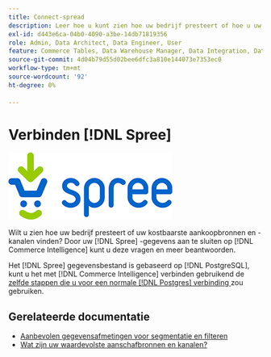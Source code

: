 ```yaml
---
title: Connect-spread
description: Leer hoe u kunt zien hoe uw bedrijf presteert of hoe u uw kostbaarste aankoopbronnen en -kanalen vindt.
exl-id: d443e6ca-04b0-4090-a3be-14db71819356
role: Admin, Data Architect, Data Engineer, User
feature: Commerce Tables, Data Warehouse Manager, Data Integration, Data Import/Export
source-git-commit: 4d04b79d55d02bee6dfc3a810e144073e7353ec0
workflow-type: tm+mt
source-wordcount: '92'
ht-degree: 0%

---
```


# Verbinden [!DNL Spree]

![ het embleem van Commerce van de Spree ](../../../assets/spree-commerce-logo.png)

Wilt u zien hoe uw bedrijf presteert of uw kostbaarste aankoopbronnen en -kanalen vinden? Door uw [!DNL Spree] -gegevens aan te sluiten op [!DNL Commerce Intelligence] kunt u deze vragen en meer beantwoorden.

Het [!DNL Spree] gegevensbestand is gebaseerd op [!DNL PostgreSQL], kunt u het met [!DNL Commerce Intelligence] verbinden gebruikend de [ zelfde stappen die u voor een normale  [!DNL Postgres]  verbinding ](../integrations/postgresql.md) zou gebruiken.

## Gerelateerde documentatie

* [Aanbevolen gegevensafmetingen voor segmentatie en filteren](../../../best-practices/segment-filter.md)
* [Wat zijn uw waardevolste aanschafbronnen en kanalen?](../../analysis/most-value-source-channel.md)
